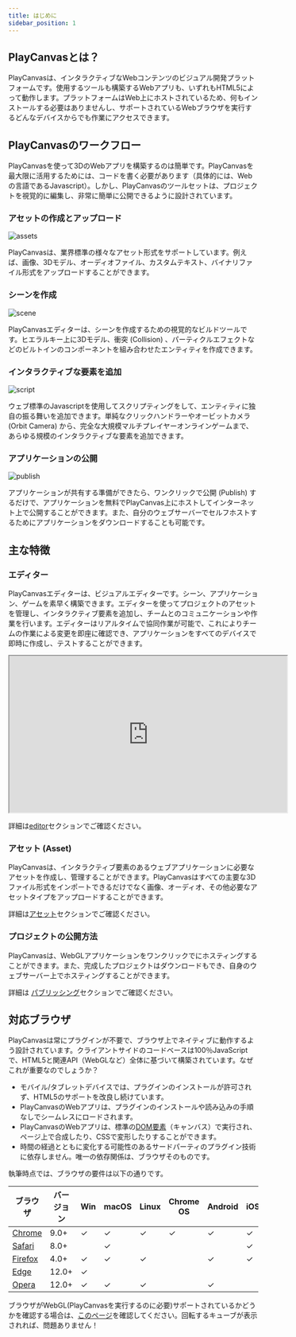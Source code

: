 ```yaml
---
title: はじめに
sidebar_position: 1
---
```


## PlayCanvasとは？

PlayCanvasは、インタラクティブなWebコンテンツのビジュアル開発プラットフォームです。使用するツールも構築するWebアプリも、いずれもHTML5によって動作します。プラットフォームはWeb上にホストされているため、何もインストールする必要はありませんし、サポートされているWebブラウザを実行するどんなデバイスからでも作業にアクセスできます。

## PlayCanvasのワークフロー

PlayCanvasを使って3DのWebアプリを構築するのは簡単です。PlayCanvasを最大限に活用するためには、コードを書く必要があります（具体的には、Webの言語であるJavascript）。しかし、PlayCanvasのツールセットは、プロジェクトを視覚的に編集し、非常に簡単に公開できるように設計されています。

### アセットの作成とアップロード

![assets][1]

PlayCanvasは、業界標準の様々なアセット形式をサポートしています。例えば、画像、3Dモデル、オーディオファイル、カスタムテキスト、バイナリファイル形式をアップロードすることができます。

### シーンを作成

![scene][2]

PlayCanvasエディターは、シーンを作成するための視覚的なビルドツールです。ヒエラルキー上に3Dモデル、衝突 (Collision) 、パーティクルエフェクトなどのビルトインのコンポーネントを組み合わせたエンティティを作成できます。

### インタラクティブな要素を追加

![script][3]

ウェブ標準のJavascriptを使用してスクリプティングをして、エンティティに独自の振る舞いを追加できます。単純なクリックハンドラーやオービットカメラ(Orbit Camera) から、完全な大規模マルチプレイヤーオンラインゲームまで、あらゆる規模のインタラクティブな要素を追加できます。

### アプリケーションの公開

![publish][4]

アプリケーションが共有する準備ができたら、ワンクリックで公開 (Publish) するだけで、アプリケーションを無料でPlayCanvas上にホストしてインターネット上で公開することができます。また、自分のウェブサーバーでセルフホストするためにアプリケーションをダウンロードすることも可能です。

## 主な特徴

### エディター

PlayCanvasエディターは、ビジュアルエディターです。シーン、アプリケーション、ゲームを素早く構築できます。エディターを使ってプロジェクトのアセットを管理し、インタラクティブ要素を追加し、チームとのコミュニケーションや作業を行います。エディターはリアルタイムで協同作業が可能で、これによりチームの作業による変更を即座に確認でき、アプリケーションをすべてのデバイスで即時に作成し、テストすることができます。

<div className="iframe-container">
    <iframe loading="lazy" width="560" height="315" src="https://www.youtube.com/embed/PS4oMLPyYfI" title="PlayCanvas Editor Live Link" allowfullscreen></iframe>
</div>

詳細は[editor][5]セクションでご確認ください。

### アセット (Asset)

PlayCanvasは、インタラクティブ要素のあるウェブアプリケーションに必要なアセットを作成し、管理することができます。PlayCanvasはすべての主要な3Dファイル形式をインポートできるだけでなく画像、オーディオ、その他必要なアセットタイプをアップロードすることができます。

詳細は[アセット][6]セクションでご確認ください。

### プロジェクトの公開方法

PlayCanvasは、WebGLアプリケーションをワンクリックでにホスティングすることができます。また、完成したプロジェクトはダウンロードもでき、自身のウェブサーバー上でホスティングすることができます。

詳細は [パブリッシング][7]セクションでご確認ください。

## 対応ブラウザ

PlayCanvasは常にプラグインが不要で、ブラウザ上でネイティブに動作するよう設計されています。クライアントサイドのコードベースは100％JavaScriptで、HTML5と関連API（WebGLなど）全体に基づいて構築されています。なぜこれが重要なのでしょうか？

* モバイル/タブレットデバイスでは、プラグインのインストールが許可されず、HTML5のサポートを改良し続けています。
* PlayCanvasのWebアプリは、プラグインのインストールや読み込みの手順なしでシームレスにロードされます。
* PlayCanvasのWebアプリは、標準の[DOM要素][8]（キャンバス）で実行され、ページ上で合成したり、CSSで変形したりすることができます。
* 時間の経過とともに変化する可能性のあるサードパーティのプラグイン技術に依存しません。唯一の依存関係は、ブラウザそのものです。

執筆時点では、ブラウザの要件は以下の通りです。

| ブラウザ                                     | バージョン | Win      | macOS    | Linux    | Chrome OS | Android  | iOS      |
|---------------------------------------------|---------|----------|----------|----------|-----------|----------|----------|
| [Chrome](https://www.google.com/chrome/)    | 9.0+    | &#x2713; | &#x2713; | &#x2713; | &#x2713;  | &#x2713; | &#x2713; |
| [Safari](https://www.apple.com/safari/)     | 8.0+    |          | &#x2713; |          |           |          | &#x2713; |
| [Firefox](https://www.mozilla.org/firefox/) | 4.0+    | &#x2713; | &#x2713; | &#x2713; |           | &#x2713; | &#x2713; |
| [Edge](https://www.microsoft.com/edge)      | 12.0+   | &#x2713; |          |          |           |          |          |
| [Opera](https://www.opera.com/)             | 12.0+   | &#x2713; | &#x2713; | &#x2713; |           | &#x2713; |          |

ブラウザがWebGL(PlayCanvasを実行するのに必要)サポートされているかどうかを確認する場合は、[このページ][9]を確認してください。回転するキューブが表示されれば、問題ありません！

[1]: /images/user-manual/introduction/workflow-assets.jpg
[2]: /images/user-manual/introduction/workflow-create-scene.jpg
[3]: /images/user-manual/introduction/workflow-script.jpg
[4]: /images/user-manual/introduction/workflow-publish.jpg
[5]: /user-manual/editor
[6]: /user-manual/assets
[7]: /user-manual/publishing
[8]: /user-manual/glossary/#dom
[9]: https://get.webgl.org/
